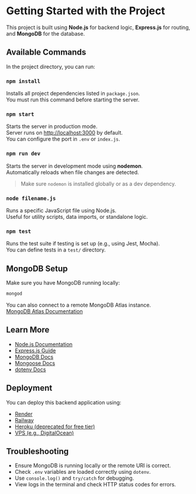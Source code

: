 # Getting Started with the Project

This project is built using **Node.js** for backend logic, **Express.js** for routing, and **MongoDB** for the database.

## Available Commands

In the project directory, you can run:

### `npm install`

Installs all project dependencies listed in `package.json`.  
You must run this command before starting the server.

### `npm start`

Starts the server in production mode.  
Server runs on [http://localhost:3000](http://localhost:3000) by default.  
You can configure the port in `.env` or `index.js`.

### `npm run dev`

Starts the server in development mode using **nodemon**.  
Automatically reloads when file changes are detected.

> Make sure `nodemon` is installed globally or as a dev dependency.

### `node filename.js`

Runs a specific JavaScript file using Node.js.  
Useful for utility scripts, data imports, or standalone logic.

### `npm test`

Runs the test suite if testing is set up (e.g., using Jest, Mocha).  
You can define tests in a `test/` directory.

## MongoDB Setup

Make sure you have MongoDB running locally:

```bash
mongod
```

You can also connect to a remote MongoDB Atlas instance.  
[MongoDB Atlas Documentation](https://www.mongodb.com/docs/atlas/)

## Learn More

- [Node.js Documentation](https://nodejs.org/en/docs/)
- [Express.js Guide](https://expressjs.com/)
- [MongoDB Docs](https://www.mongodb.com/docs/)
- [Mongoose Docs](https://mongoosejs.com/docs/guide.html)
- [dotenv Docs](https://www.npmjs.com/package/dotenv)

## Deployment

You can deploy this backend application using:

- [Render](https://render.com/)
- [Railway](https://railway.app/)
- [Heroku (deprecated for free tier)](https://devcenter.heroku.com/)
- [VPS (e.g., DigitalOcean)](https://www.digitalocean.com/)

## Troubleshooting

- Ensure MongoDB is running locally or the remote URI is correct.
- Check `.env` variables are loaded correctly using `dotenv`.
- Use `console.log()` and `try/catch` for debugging.
- View logs in the terminal and check HTTP status codes for errors.
```
